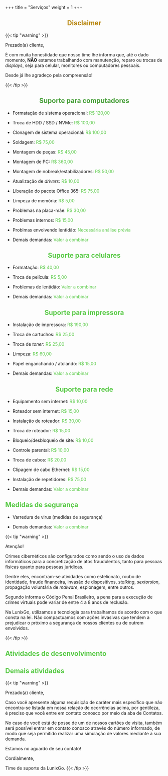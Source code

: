 +++
title = "Serviços"
weight = 1
+++

<!-- ### Suporte para computadores -->

<center>
    <h2>
        <span style="color:#b8860b">Disclaimer</span>
    </h2>
</center>

{{< tip "warning" >}}

Prezado(a) cliente,

É com muita honestidade que nosso time lhe informa que, até o dado momento, **NÃO** estamos trabalhando com manutenção, reparo ou trocas de _displays_, seja para celular, monitores ou computadores pessoais.

Desde já lhe agradeço pela compreensão!

{{< /tip >}}


<center>
    <h2>
        <span style="color:#489f3a">Suporte para computadores</span>
    </h2>
</center>

- Formatação de sistema operacional: <span style="color:#5aca48">R$ 120,00</span>

- Troca de HDD / SSD / NVMe: <span style="color:#5aca48">R$ 100,00</span>

- Clonagem de sistema operacional: <span style="color:#5aca48">R$ 100,00</span>

- Soldagem: <span style="color:#5aca48">R$ 75,00</span>

- Montagem de peças: <span style="color:#5aca48">R$ 45,00</span>

- Montagem de PC: <span style="color:#5aca48">R$ 360,00</span>

- Montagem de nobreak/estabilizadores: <span style="color:#5aca48">R$ 50,00</span>

- Atualização de _drivers_: <span style="color:#5aca48">R$ 10,00</span>

- Liberação do pacote Office 365: <span style="color:#5aca48">R$ 75,00</span>

- Limpeza de memória: <span style="color:#5aca48">R$ 5,00</span>

- Problemas na placa-mãe: <span style="color:#5aca48">R$ 30,00</span>

- Problemas internos: <span style="color:#5aca48">R$ 15,00</span>

- Problmas envolvendo lentidão: <span style="color:#5aca48">Necessária análise prévia</span>

- Demais demandas: <span style="color:#5aca48">Valor a combinar</span>

<center>
    <h2>
        <span style="color:#5aca48">Suporte para celulares</span>
    </h2>
</center>

- Formatação: <span style="color:#5aca48">R$ 40,00</span>

- Troca de película: <span style="color:#5aca48">R$ 5,00</span>

- Problemas de lentidão: <span style="color:#5aca48">Valor a combinar</span>

- Demais demandas: <span style="color:#5aca48">Valor a combinar</span>

<center>
    <h2>
        <span style="color:#5aca48">Suporte para impressora</span>
    </h2>
</center>

- Instalação de impressora: <span style="color:#5aca48">R$ 190,00</span>

- Troca de cartuchos: <span style="color:#5aca48">R$ 25,00</span>

- Troca de _toner_: <span style="color:#5aca48">R$ 25,00</span>

- Limpeza: <span style="color:#5aca48">R$ 60,00</span>

- Papel enganchando / atolando: <span style="color:#5aca48">R$ 15,00</span>

- Demais demandas: <span style="color:#5aca48">Valor a combinar</span>

<center>
    <h2>
        <span style="color:#5aca48">Suporte para rede</span>
    </h2>
</center>

- Equipamento sem internet: <span style="color:#5aca48">R$ 10,00</span>

- Roteador sem internet: <span style="color:#5aca48">R$ 15,00</span>

- Instalação de roteador: <span style="color:#5aca48">R$ 30,00</span>

- Troca de roteador: <span style="color:#5aca48">R$ 15,00</span>

- Bloqueio/desbloqueio de site: <span style="color:#5aca48">R$ 10,00</span>

- Controle parental: <span style="color:#5aca48">R$ 10,00</span>

- Troca de cabos: <span style="color:#5aca48">R$ 20,00</span>

- Clipagem de cabo Ethernet: <span style="color:#5aca48">R$ 15,00</span>

- Instalação de repetidores: <span style="color:#5aca48">R$ 75,00</span>

- Demais demandas: <span style="color:#5aca48">Valor a combinar</span>
 
<h2>
    <span style="color:#5aca48">Medidas de segurança</span>
</h2>

- Varredura de virus (medidas de segurança)

- Demais demandas: <span style="color:#5aca48">Valor a combinar</span>

{{< tip "warning" >}}

Atenção!

Crimes cibernéticos são configurados como sendo o uso de dados informáticos para a concretização de atos fraudulentos, tanto para pessoas físicas quanto para pessoas jurídicas. 

Dentre eles, encontram-se atividades como estelionato, roubo de identidade, fraude financeira, invasão de dispositivos, _stalking_, _sextorsion_, propagação voluntária de _malware_, espionagem, entre outros.

Segundo informa o Código Penal Brasileiro, a pena para a execução de crimes virtuais pode variar de entre 4 a 8 anos de reclusão.

Na LunixGo, utilizamos a tecnologia para trabalhamos de acordo com o que consta na lei. Não compactuamos com ações invasivas que tendem a prejudicar o próximo a segurança de nossos clientes ou de outrem envolvidos.

{{< /tip >}}

<h2>
    <span style="color:#5aca48">Atividades de desenvolvimento</span>
</h2>

<h2>
    <span style="color:#5aca48">Demais atividades</span>
</h2>


{{< tip "warning" >}}

Prezado(a) cliente,

Caso você apresente alguma requisição de caráter mais específico que não encontra-se listada em nossa relação de ocorrências acima, por gentileza, é preciso que você entre em contato conosco por meio da aba de Contatos.

No caso de você está de posse de um de nossos cartões de visita, também será possível entrar em contato conosco através do número informado, de modo que seja permitido realizar uma simulação de valores mediante à sua demanda.

Estamos no aguardo de seu contato!

Cordialmente,

Time de suporte da LunixGo. 
{{< /tip >}}

<!-- {{< button "./example" "Tutorials" "mb-1" >}} -->

<!-- {{< button "../docs/" "Back to docs" >}} -->